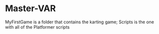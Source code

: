 # Master-VAR

MyFirstGame is a folder that contains the karting game; 
Scripts is the one with all of the Platformer scripts


